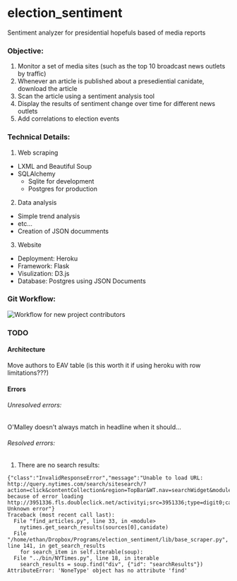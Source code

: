 # election_sentiment
Sentiment analyzer for presidential hopefuls based of media reports 

### Objective: 

1. Monitor a set of media sites (such as the top 10 broadcast news outlets by traffic)
2. Whenever an article is published about a presediential canidate, download the article
3. Scan the article using a sentiment analysis tool
4. Display the results of sentiment change over time for different news outlets
5. Add correlations to election events

### Technical Details:

1. Web scraping
 - LXML and Beautiful Soup
 - SQLAlchemy 
    - Sqlite for development
    - Postgres for production

2. Data analysis
 - Simple trend analysis
 - etc...
 - Creation of JSON documments

3. Website
 - Deployment: Heroku
 - Framework: Flask
 - Visulization: D3.js
 - Database: Postgres using JSON Documents

### Git Workflow:

![Workflow for new project contributors](/img/git_workflow.png)


### TODO

#### Architecture

Move authors to EAV table (is this worth it if using heroku with row limitations???)


#### Errors

###### Unresolved errors:

O'Malley doesn't always match in headline when it should...

###### Resolved errors:

1. There are no search results: 

```
{"class":"InvalidResponseError","message":"Unable to load URL: http://query.nytimes.com/search/sitesearch/?action=click&contentCollection&region=TopBar&WT.nav=searchWidget&module=SearchSubmit&pgtype=Homepage#/elizabeth+WARREN/since1851/allresults/23/allauthors/newest/ because of error loading http://3951336.fls.doubleclick.net/activityi;src=3951336;type=digit0;cat=tier30;ord=4332975815050.3037?: Unknown error"}
Traceback (most recent call last):
  File "find_articles.py", line 33, in <module>
    nytimes.get_search_results(sources[0],canidate)
  File "/home/ethan/Dropbox/Programs/election_sentiment/lib/base_scraper.py", line 141, in get_search_results
    for search_item in self.iterable(soup):
  File "../bin/NYTimes.py", line 18, in iterable
    search_results = soup.find("div", {"id": "searchResults"})
AttributeError: 'NoneType' object has no attribute 'find'
```

